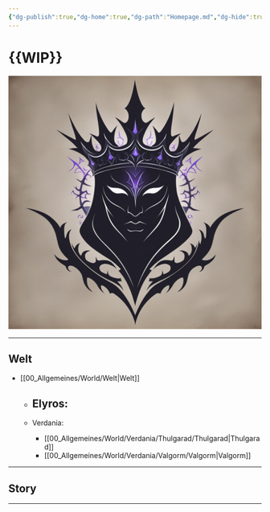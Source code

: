 ```yaml
---
{"dg-publish":true,"dg-home":true,"dg-path":"Homepage.md","dg-hide":true,"permalink":"/homepage/","hide":true,"tags":["gardenEntry"],"dgPassFrontmatter":true}
---
```



# **{{WIP}}**

![Leonardo_Phoenix_10_A_dark_elegant_emblem_for_a_secretive_orga_3.jpg](/img/user/_Bilder/Leonardo_Phoenix_10_A_dark_elegant_emblem_for_a_secretive_orga_3.jpg)

---

## **Welt**

- [[00_Allgemeines/World/Welt\|Welt]]
	- Elyros:
		- 
	
	- Verdania: 
		- [[00_Allgemeines/World/Verdania/Thulgarad/Thulgarad\|Thulgarad]]
		- [[00_Allgemeines/World/Verdania/Valgorm/Valgorm\|Valgorm]]

---

## **Story**


---

